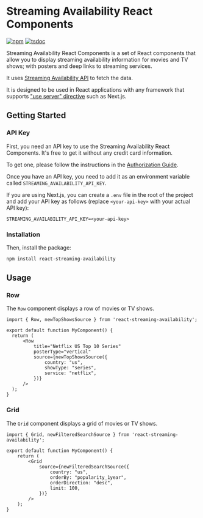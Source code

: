 # Streaming Availability React Components

[![npm](https://img.shields.io/npm/v/react-streaming-availability?style=flat-square&logo=npm&color=blue)](https://www.npmjs.com/package/react-streaming-availability)
[![tsdoc](https://img.shields.io/badge/tsdoc-reference-blue?style=flat-square)](https://movieofthenight.github.io/react-streaming-availability/)

Streaming Availability React Components is a set of React components
that allow you to display streaming availability information
for movies and TV shows; with posters and deep links to streaming services.

It uses [Streaming Availability API](https://www.movieofthenight.com/about/api)
to fetch the data.

It is designed to be used in React applications
with any framework that supports
["use server" directive](https://react.dev/reference/rsc/use-server)
such as Next.js.

## Getting Started

### API Key

First, you need an API key to use the Streaming Availability React Components.
It's free to get it without any credit card information.

To get one, please follow the instructions in the
[Authorization Guide](https://docs.movieofthenight.com/guide/authorization).

Once you have an API key,
you need to add it as an environment variable called `STREAMING_AVAILABILITY_API_KEY`.

If you are using Next.js, you can create a `.env` file in the root of the project
and add your API key as follows (replace `<your-api-key>` with your
actual API key):

```
STREAMING_AVAILABILITY_API_KEY=<your-api-key>
```

### Installation

Then, install the package:

```bash
npm install react-streaming-availability
```

## Usage

### Row

The `Row` component displays a row of movies or TV shows.

```tsx
import { Row, newTopShowsSource } from 'react-streaming-availability';

export default function MyComponent() {
  return (
	  <Row
		  title="Netflix US Top 10 Series"
		  posterType="vertical"
		  source={newTopShowsSource({
			  country: "us",
			  showType: "series",
			  service: "netflix",
		  })}
	  />
  );
}
```

### Grid

The `Grid` component displays a grid of movies or TV shows.

```tsx
import { Grid, newFilteredSearchSource } from 'react-streaming-availability';

export default function MyComponent() {
	return (
		<Grid
			source={newFilteredSearchSource({
				country: "us",
				orderBy: "popularity_1year",
				orderDirection: "desc",
				limit: 100,
			})}
		/>
	);
}
```
